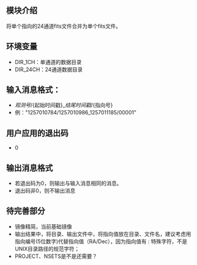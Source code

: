 ## 模块介绍
将单个指向的24通道fits文件合并为单个fits文件。

## 环境变量
  - DIR_1CH：单通道的数据目录
  - DIR_24CH：24通道数据目录
## 输入消息格式：
  - ${观测号}/${起始时间戳}_${结尾时间戳}/${指向号}
  - 例："1257010784/1257010986_1257011185/00001"

## 用户应用的退出码
- 0 

## 输出消息格式
- 若退出码为0，则输出与输入消息相同的消息。
- 退出码非0，则不输出消息

## 待完善部分
- 镜像精简，当前基础镜像
- 输出结果中，将目录、输出文件中，将指向值放在目录、文件名，建议考虑用指向编号(5位数字)代替指向值（RA/Dec），因为指向值有 : 特殊字符，不是UNIX目录路径的规范字符；
- PROJECT、NSETS是不是还需要？
